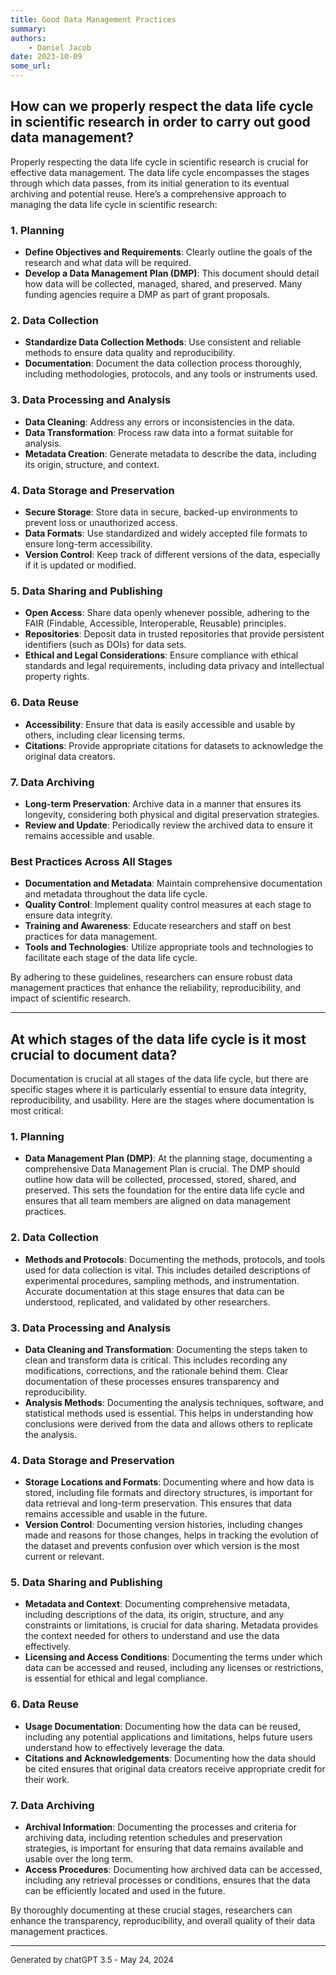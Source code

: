 ```yaml
---
title: Good Data Management Practices
summary: 
authors:
    - Daniel Jacob
date: 2023-10-09
some_url:
---
```


## How can we properly respect the data life cycle in scientific research in order to carry out good data management?

Properly respecting the data life cycle in scientific research is crucial for effective data management. The data life cycle encompasses the stages through which data passes, from its initial generation to its eventual archiving and potential reuse. Here’s a comprehensive approach to managing the data life cycle in scientific research:

### 1. Planning
- **Define Objectives and Requirements**: Clearly outline the goals of the research and what data will be required.
- **Develop a Data Management Plan (DMP)**: This document should detail how data will be collected, managed, shared, and preserved. Many funding agencies require a DMP as part of grant proposals.

### 2. Data Collection
- **Standardize Data Collection Methods**: Use consistent and reliable methods to ensure data quality and reproducibility.
- **Documentation**: Document the data collection process thoroughly, including methodologies, protocols, and any tools or instruments used.

### 3. Data Processing and Analysis
- **Data Cleaning**: Address any errors or inconsistencies in the data.
- **Data Transformation**: Process raw data into a format suitable for analysis.
- **Metadata Creation**: Generate metadata to describe the data, including its origin, structure, and context.

### 4. Data Storage and Preservation
- **Secure Storage**: Store data in secure, backed-up environments to prevent loss or unauthorized access.
- **Data Formats**: Use standardized and widely accepted file formats to ensure long-term accessibility.
- **Version Control**: Keep track of different versions of the data, especially if it is updated or modified.

### 5. Data Sharing and Publishing
- **Open Access**: Share data openly whenever possible, adhering to the FAIR (Findable, Accessible, Interoperable, Reusable) principles.
- **Repositories**: Deposit data in trusted repositories that provide persistent identifiers (such as DOIs) for data sets.
- **Ethical and Legal Considerations**: Ensure compliance with ethical standards and legal requirements, including data privacy and intellectual property rights.

### 6. Data Reuse
- **Accessibility**: Ensure that data is easily accessible and usable by others, including clear licensing terms.
- **Citations**: Provide appropriate citations for datasets to acknowledge the original data creators.

### 7. Data Archiving
- **Long-term Preservation**: Archive data in a manner that ensures its longevity, considering both physical and digital preservation strategies.
- **Review and Update**: Periodically review the archived data to ensure it remains accessible and usable.

### Best Practices Across All Stages
- **Documentation and Metadata**: Maintain comprehensive documentation and metadata throughout the data life cycle.
- **Quality Control**: Implement quality control measures at each stage to ensure data integrity.
- **Training and Awareness**: Educate researchers and staff on best practices for data management.
- **Tools and Technologies**: Utilize appropriate tools and technologies to facilitate each stage of the data life cycle.

By adhering to these guidelines, researchers can ensure robust data management practices that enhance the reliability, reproducibility, and impact of scientific research.

----

## At which stages of the data life cycle is it most crucial to document data?

Documentation is crucial at all stages of the data life cycle, but there are specific stages where it is particularly essential to ensure data integrity, reproducibility, and usability. Here are the stages where documentation is most critical:

### 1. Planning
- **Data Management Plan (DMP)**: At the planning stage, documenting a comprehensive Data Management Plan is crucial. The DMP should outline how data will be collected, processed, stored, shared, and preserved. This sets the foundation for the entire data life cycle and ensures that all team members are aligned on data management practices.

### 2. Data Collection
- **Methods and Protocols**: Documenting the methods, protocols, and tools used for data collection is vital. This includes detailed descriptions of experimental procedures, sampling methods, and instrumentation. Accurate documentation at this stage ensures that data can be understood, replicated, and validated by other researchers.

### 3. Data Processing and Analysis
- **Data Cleaning and Transformation**: Documenting the steps taken to clean and transform data is critical. This includes recording any modifications, corrections, and the rationale behind them. Clear documentation of these processes ensures transparency and reproducibility.
- **Analysis Methods**: Documenting the analysis techniques, software, and statistical methods used is essential. This helps in understanding how conclusions were derived from the data and allows others to replicate the analysis.

### 4. Data Storage and Preservation
- **Storage Locations and Formats**: Documenting where and how data is stored, including file formats and directory structures, is important for data retrieval and long-term preservation. This ensures that data remains accessible and usable in the future.
- **Version Control**: Documenting version histories, including changes made and reasons for those changes, helps in tracking the evolution of the dataset and prevents confusion over which version is the most current or relevant.

### 5. Data Sharing and Publishing
- **Metadata and Context**: Documenting comprehensive metadata, including descriptions of the data, its origin, structure, and any constraints or limitations, is crucial for data sharing. Metadata provides the context needed for others to understand and use the data effectively.
- **Licensing and Access Conditions**: Documenting the terms under which data can be accessed and reused, including any licenses or restrictions, is essential for ethical and legal compliance.

### 6. Data Reuse
- **Usage Documentation**: Documenting how the data can be reused, including any potential applications and limitations, helps future users understand how to effectively leverage the data.
- **Citations and Acknowledgements**: Documenting how the data should be cited ensures that original data creators receive appropriate credit for their work.

### 7. Data Archiving
- **Archival Information**: Documenting the processes and criteria for archiving data, including retention schedules and preservation strategies, is important for ensuring that data remains available and usable over the long term.
- **Access Procedures**: Documenting how archived data can be accessed, including any retrieval processes or conditions, ensures that the data can be efficiently located and used in the future.

By thoroughly documenting at these crucial stages, researchers can enhance the transparency, reproducibility, and overall quality of their data management practices.

---

<font size="-1">Generated by chatGPT 3.5 - May 24, 2024</font>
